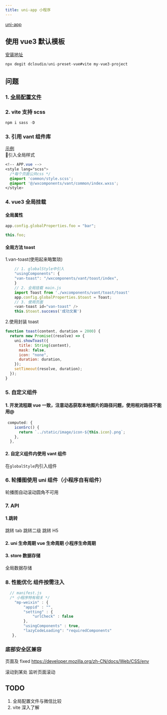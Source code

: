 ```yaml
---
title: uni-app 小程序
---
```


[uni-app](https://uniapp.dcloud.io/ "uni-app")

## 使用 vue3 默认模板

[安装地址](https://uniapp.dcloud.io/quickstart-cli.html)

```javascript
npx degit dcloudio/uni-preset-vue#vite my-vue3-project
```

## 问题

### 1. [全局配置文件](https://uniapp.dcloud.io/collocation/pages.html)

### 2. vite 支持 scss

```javascript
npm i sass -D
```

### 3. 引用 vant 组件库

[示例](https://ext.dcloud.net.cn/search?q=vant)  
  引入全局样式

```css
<!-- APP.vue -->
<style lang="scss">
  /*每个页面公共css */
  @import 'common/style.scss';
  @import '@/wxcomponents/vant/common/index.wxss';
</style>
```

### 4. vue3 全局挂载

#### 全局属性

```javascript
app.config.globalProperties.foo = "bar";

this.foo;
```

#### 全局方法 toast

1.van-toast(使用起来略繁琐)

```javascript
    // 1. globalStyle中引入
    "usingComponents": {
    "van-toast": "/wxcomponents/vant/toast/index",
    }
    // 2. 全局挂载 main.js
    import Toast from './wxcomponents/vant/toast/toast'
    app.config.globalProperties.$toast = Toast;
    // 3. 使用页面
    <van-toast id="van-toast" />
    this.$toast.success('成功文案')
```

2.使用封装 toast

```javascript
function toast(content, duration = 2000) {
  return new Promise((resolve) => {
    uni.showToast({
      title: String(content),
      mask: false,
      icon: "none",
      duration: duration,
    });
    setTimeout(resolve, duration);
  });
}
```

### 5. 自定义组件

#### 1. 开发流程跟 vue 一致，注意动态获取本地图片的路径问题，使用相对路径不能用@

```javascript
 computed: {
    iconSrc() {
      return `../static/image/icon-${this.icon}.png`;
    },
  },
```

#### 2. 自定义组件内使用 vant 组件

在`globalStyle`内引入组件

### 6. 轮播图使用 uni 组件（小程序自有组件）

轮播图自动滚动圆角不可用

### 7. API

#### 1.跳转

跳转 tab
跳转二级
跳转 H5

#### 2. uni 生命周期 vue 生命周期 小程序生命周期

#### 3. store 数据存储

全局数据存储

### 8. 性能优化 组件按需注入

```javascript
  // manifest.js
  /* 小程序特有相关 */
    "mp-weixin" : {
        "appid" : "",
        "setting" : {
            "urlCheck" : false
        },
        "usingComponents" : true,
        "lazyCodeLoading": "requiredComponents"
   },
```

### 底部安全区兼容

页面及 fixed
<https://developer.mozilla.org/zh-CN/docs/Web/CSS/env>

滚动到某处
监听页面滚动

## TODO

1. 全局配置文件与微信比较
2. vite 深入了解
